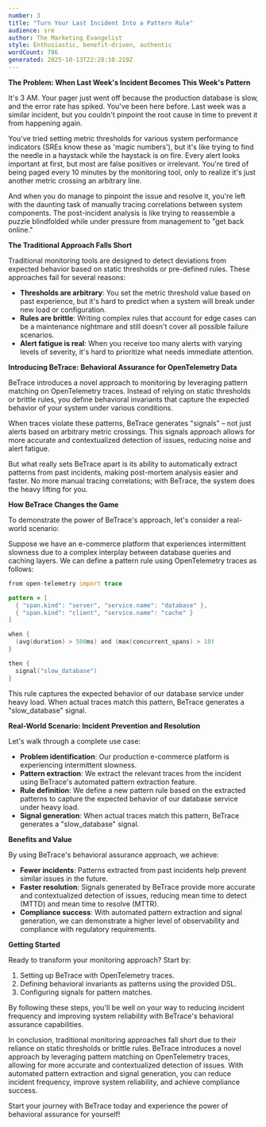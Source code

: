 ```yaml
---
number: 3
title: "Turn Your Last Incident Into a Pattern Rule"
audience: sre
author: The Marketing Evangelist
style: Enthusiastic, benefit-driven, authentic
wordCount: 786
generated: 2025-10-13T22:28:10.219Z
---
```


**The Problem: When Last Week's Incident Becomes This Week's Pattern**

It's 3 AM. Your pager just went off because the production database is slow, and the error rate has spiked. You've been here before. Last week was a similar incident, but you couldn't pinpoint the root cause in time to prevent it from happening again.

You've tried setting metric thresholds for various system performance indicators (SREs know these as 'magic numbers'), but it's like trying to find the needle in a haystack while the haystack is on fire. Every alert looks important at first, but most are false positives or irrelevant. You're tired of being paged every 10 minutes by the monitoring tool, only to realize it's just another metric crossing an arbitrary line.

And when you do manage to pinpoint the issue and resolve it, you're left with the daunting task of manually tracing correlations between system components. The post-incident analysis is like trying to reassemble a puzzle blindfolded while under pressure from management to "get back online."

**The Traditional Approach Falls Short**

Traditional monitoring tools are designed to detect deviations from expected behavior based on static thresholds or pre-defined rules. These approaches fail for several reasons:

*   **Thresholds are arbitrary**: You set the metric threshold value based on past experience, but it's hard to predict when a system will break under new load or configuration.
*   **Rules are brittle**: Writing complex rules that account for edge cases can be a maintenance nightmare and still doesn't cover all possible failure scenarios.
*   **Alert fatigue is real**: When you receive too many alerts with varying levels of severity, it's hard to prioritize what needs immediate attention.

**Introducing BeTrace: Behavioral Assurance for OpenTelemetry Data**

BeTrace introduces a novel approach to monitoring by leveraging pattern matching on OpenTelemetry traces. Instead of relying on static thresholds or brittle rules, you define behavioral invariants that capture the expected behavior of your system under various conditions.

When traces violate these patterns, BeTrace generates "signals" – not just alerts based on arbitrary metric crossings. This signals approach allows for more accurate and contextualized detection of issues, reducing noise and alert fatigue.

But what really sets BeTrace apart is its ability to automatically extract patterns from past incidents, making post-mortem analysis easier and faster. No more manual tracing correlations; with BeTrace, the system does the heavy lifting for you.

**How BeTrace Changes the Game**

To demonstrate the power of BeTrace's approach, let's consider a real-world scenario:

Suppose we have an e-commerce platform that experiences intermittent slowness due to a complex interplay between database queries and caching layers. We can define a pattern rule using OpenTelemetry traces as follows:

```d
from open-telemetry import trace

pattern = [
  { "span.kind": "server", "service.name": "database" },
  { "span.kind": "client", "service.name": "cache" }
]

when {
  (avg(duration) > 500ms) and (max(concurrent_spans) > 10)
}

then {
  signal("slow_database")
}
```

This rule captures the expected behavior of our database service under heavy load. When actual traces match this pattern, BeTrace generates a "slow\_database" signal.

**Real-World Scenario: Incident Prevention and Resolution**

Let's walk through a complete use case:

*   **Problem identification**: Our production e-commerce platform is experiencing intermittent slowness.
*   **Pattern extraction**: We extract the relevant traces from the incident using BeTrace's automated pattern extraction feature.
*   **Rule definition**: We define a new pattern rule based on the extracted patterns to capture the expected behavior of our database service under heavy load.
*   **Signal generation**: When actual traces match this pattern, BeTrace generates a "slow\_database" signal.

**Benefits and Value**

By using BeTrace's behavioral assurance approach, we achieve:

*   **Fewer incidents**: Patterns extracted from past incidents help prevent similar issues in the future.
*   **Faster resolution**: Signals generated by BeTrace provide more accurate and contextualized detection of issues, reducing mean time to detect (MTTD) and mean time to resolve (MTTR).
*   **Compliance success**: With automated pattern extraction and signal generation, we can demonstrate a higher level of observability and compliance with regulatory requirements.

**Getting Started**

Ready to transform your monitoring approach? Start by:

1.  Setting up BeTrace with OpenTelemetry traces.
2.  Defining behavioral invariants as patterns using the provided DSL.
3.  Configuring signals for pattern matches.

By following these steps, you'll be well on your way to reducing incident frequency and improving system reliability with BeTrace's behavioral assurance capabilities.

In conclusion, traditional monitoring approaches fall short due to their reliance on static thresholds or brittle rules. BeTrace introduces a novel approach by leveraging pattern matching on OpenTelemetry traces, allowing for more accurate and contextualized detection of issues. With automated pattern extraction and signal generation, you can reduce incident frequency, improve system reliability, and achieve compliance success.

Start your journey with BeTrace today and experience the power of behavioral assurance for yourself!